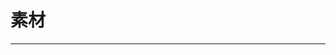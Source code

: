 
  # 素材
  ---

  <Common-LinkList :linkList='{"name":"素材","item":[{"link":"https://www.yugaopian.cn/netdisk","icon":"https://www.yugaopian.cn/favicon.ico","text":"预告片世界"},{"link":"http://www.hd-trailers.net/library/0/","icon":"http://www.hd-trailers.net/favicon.ico","text":"hd-trailers"},{"link":"http://www.moviesoon.com/trailers.html","icon":"http://www.moviesoon.com/favicon.ico","text":"好莱坞电影手册"},{"link":"https://thedigitaltheater.com/","icon":"/logo.png","text":"thedigitaltheater"},{"link":"https://www.tunefind.com/","icon":"https://www.tunefind.com/favicon.ico","text":"tunefind-查音乐"},{"link":"http://www.subzin.com/","icon":"http://img.ilxdh.com/navig/2020-01-23/1579761986_7126.ico?auth_key=1589426512-ab5feb77455a787895320907c52eb7b32a58255b-0-4562cece174c6f239414d51013529975","text":"查台词-subzin"},{"link":"http://www.quodb.com/","icon":"http://img.ilxdh.com/navig/2020-01-23/1579761610_5993.png?auth_key=1589426512-2397d961af56e569e9ae3ad034ca71e7fcb60fbd-0-6e9725c961274ebe1694e558fd4235e3","text":"查台词-QuoDB"},{"link":"http://soutaici.x-algo.cn/subtitle_web/","icon":"http://img.ilxdh.com/navig/2020-01-23/1579762215_2593.ico?auth_key=1589426512-808ded4348337f69c9b9b5f154c741623616272a-0-8be395fc2195e7333f39676316f7c295","text":"查台词-中文"},{"link":"https://dialogue.moe/","icon":"http://img.ilxdh.com/navig/2020-02-11/1581435914_11.ico?auth_key=1589426512-cb8c7cb44e41bdf99fbcb0f0823477694808b1d3-0-4358f73637d116e0261d08216eb41d42","text":" 查动画对白-dialogue"},{"link":"http://www.galmoe.com/","icon":"/logo.png","text":"B站封面提取"}]}'/>
  